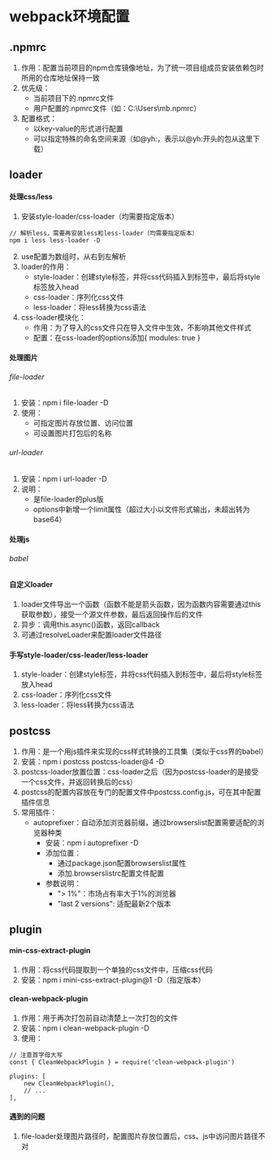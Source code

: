 <!--
 * @Author: mengbing mengbingg@outlook.com
 * @Date: 2022-08-25 16:58:37
 * @LastEditors: mengbing mengbingg@outlook.com
 * @LastEditTime: 2022-08-29 10:34:17
 * @Descripttion: webpack环境配置
-->
# webpack环境配置

## .npmrc
1. 作用：配置当前项目的npm仓库镜像地址，为了统一项目组成员安装依赖包时所用的仓库地址保持一致
2. 优先级：
    - 当前项目下的.npmrc文件
    - 用户配置的.npmrc文件（如：C:\Users\mb\.npmrc）
3. 配置格式：
    - 以key-value的形式进行配置
    - 可以指定特殊的命名空间来源（如@yh:，表示以@yh:开头的包从这里下载）

## loader
#### 处理css/less
1. 安装style-loader/css-loader（均需要指定版本）
```
// 解析less，需要再安装less和less-loader（均需要指定版本）
npm i less less-loader -D
```
2. use配置为数组时，从右到左解析
3. loader的作用：
    - style-loader：创建style标签，并将css代码插入到标签中，最后将style标签放入head
    - css-loader：序列化css文件
    - less-loader：将less转换为css语法
4. css-loader模块化：
    - 作用：为了导入的css文件只在导入文件中生效，不影响其他文件样式
    - 配置：在css-loader的options添加{ modules: true }

#### 处理图片
###### file-loader
1. 安装：npm i file-loader -D
2. 使用：
    - 可指定图片存放位置、访问位置
    - 可设置图片打包后的名称

###### url-loader
1. 安装：npm i url-loader -D
2. 说明：
    - 是file-loader的plus版
    - options中新增一个limit属性（超过大小以文件形式输出，未超出转为base64）

#### 处理js
###### babel

#### 自定义loader
1. loader文件导出一个函数（函数不能是箭头函数，因为函数内容需要通过this获取参数），接受一个源文件参数，最后返回操作后的文件
2. 异步：调用this.async()函数，返回callback
3. 可通过resolveLoader来配置loader文件路径

#### 手写style-loader/css-leader/less-loader
1. style-loader：创建style标签，并将css代码插入到标签中，最后将style标签放入head
2. css-loader：序列化css文件
3. less-loader：将less转换为css语法

## postcss
1. 作用：是一个用js插件来实现的css样式转换的工具集（类似于css界的babel）
2. 安装：npm i postcss postcss-loader@4 -D
3. postcss-loader放置位置：css-loader之后（因为postcss-loader的是接受一个css文件，并返回转换后的css）
4. postcss的配置内容放在专门的配置文件中postcss.config.js，可在其中配置插件信息
5. 常用插件：
    - autoprefixer：自动添加浏览器前缀，通过browserslist配置需要适配的浏览器种类
        - 安装：npm i autoprefixer -D
        - 添加位置：
            - 通过package.json配置browserslist属性
            - 添加.browserslistrc配置文件配置
        - 参数说明：
            - "> 1%"：市场占有率大于1%的浏览器
            - "last 2 versions": 适配最新2个版本

## plugin
#### min-css-extract-plugin
1. 作用：将css代码提取到一个单独的css文件中，压缩css代码
2. 安装：npm i mini-css-extract-plugin@1 -D（指定版本）

#### clean-webpack-plugin
1. 作用：用于再次打包前自动清楚上一次打包的文件
2. 安装：npm i clean-webpack-plugin -D
3. 使用：
```
// 注意首字母大写
const { CleanWebpackPlugin } = require('clean-webpack-plugin')

plugins: [
    new CleanWebpackPlugin(),
    // ...
],
```

#### 遇到的问题
1. file-loader处理图片路径时，配置图片存放位置后，css、js中访问图片路径不对